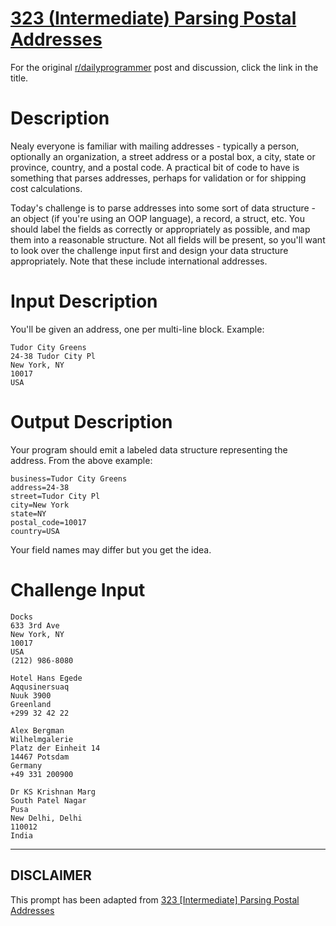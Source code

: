 # [323 (Intermediate) Parsing Postal Addresses](https://www.reddit.com/r/dailyprogrammer/comments/6mtvbk/20170712_challenge_323_intermediate_parsing/)

For the original [r/dailyprogrammer](https://www.reddit.com/r/dailyprogrammer/) post and discussion, click the link in the title.

# Description
Nealy everyone is familiar with mailing addresses - typically a person, optionally an organization, a street address or a postal box, a city, state or province, country, and a postal code. A practical bit of code to have is something that parses addresses, perhaps for validation or for shipping cost calculations. 

Today's challenge is to parse addresses into some sort of data structure - an object (if you're using an OOP language), a record, a struct, etc. You should label the fields as correctly or appropriately as possible, and map them into a reasonable structure. Not all fields will be present, so you'll want to look over the challenge input first and design your data structure appropriately. Note that these include international addresses. 

# Input Description
You'll be given an address, one per multi-line block. Example:


```
Tudor City Greens
24-38 Tudor City Pl
New York, NY 
10017
USA
```
# Output Description
Your program should emit a labeled data structure representing the address. From the above example:


```
business=Tudor City Greens
address=24-38
street=Tudor City Pl
city=New York
state=NY
postal_code=10017
country=USA
```
Your field names may differ but you get the idea. 

# Challenge Input

```
Docks
633 3rd Ave
New York, NY 
10017
USA
(212) 986-8080

Hotel Hans Egede
Aqqusinersuaq
Nuuk 3900
Greenland
+299 32 42 22

Alex Bergman
Wilhelmgalerie
Platz der Einheit 14
14467 Potsdam
Germany
+49 331 200900

Dr KS Krishnan Marg
South Patel Nagar
Pusa
New Delhi, Delhi 
110012
India
```

----
## **DISCLAIMER**
This prompt has been adapted from [323 [Intermediate] Parsing Postal Addresses](https://www.reddit.com/r/dailyprogrammer/comments/6mtvbk/20170712_challenge_323_intermediate_parsing/
)
